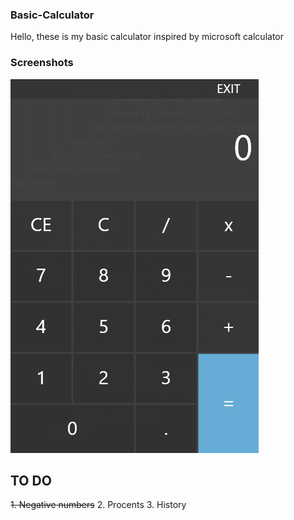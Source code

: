### Basic-Calculator
Hello, these is my basic calculator inspired by microsoft calculator

### Screenshots
![Calculator](screenshots//Calculator.png?raw=true)

## TO DO
~~1. Negative numbers~~
2. Procents
3. History

